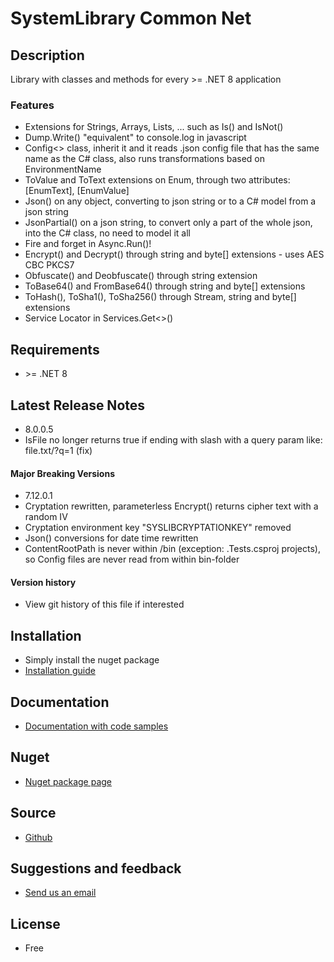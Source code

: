 # SystemLibrary Common Net

## Description
Library with classes and methods for every &gt;=  .NET 8 application

### Features
- Extensions for Strings, Arrays, Lists, ... such as Is() and IsNot()
- Dump.Write() "equivalent" to console.log in javascript
- Config&lt;&gt; class, inherit it and it reads .json config file that has the same name as the C# class, also runs transformations based on EnvironmentName
- ToValue and ToText extensions on Enum, through two attributes: [EnumText], [EnumValue]
- Json() on any object, converting to json string or to a C# model from a json string
- JsonPartial() on a json string, to convert only a part of the whole json, into the C# class, no need to model it all
- Fire and forget in Async.Run()!
- Encrypt() and Decrypt() through string and byte[] extensions - uses AES CBC PKCS7
- Obfuscate() and Deobfuscate() through string extension
- ToBase64() and FromBase64() through string and byte[] extensions
- ToHash(), ToSha1(), ToSha256() through Stream, string and byte[] extensions
- Service Locator in Services.Get&lt;&gt;()

## Requirements
- &gt;= .NET 8

## Latest Release Notes
- 8.0.0.5
- IsFile no longer returns true if ending with slash with a query param like: file.txt/?q=1 (fix)

#### Major Breaking Versions
- 7.12.0.1
- Cryptation rewritten, parameterless Encrypt() returns cipher text with a random IV
- Cryptation environment key "SYSLIBCRYPTATIONKEY" removed
- Json() conversions for date time rewritten
- ContentRootPath is never within /bin (exception: .Tests.csproj projects), so Config files are never read from within bin-folder
 
#### Version history 
- View git history of this file if interested

## Installation
- Simply install the nuget package
- [Installation guide](https://systemlibrary.github.io/systemlibrary-common-net/Install.html)

## Documentation
- [Documentation with code samples](https://systemlibrary.github.io/systemlibrary-common-net/)

## Nuget
- [Nuget package page](https://www.nuget.org/packages/SystemLibrary.Common.Net/)

## Source
- [Github](https://github.com/systemlibrary/systemlibrary-common-net)

## Suggestions and feedback
- [Send us an email](mailto:support@systemlibrary.com)

## License
- Free